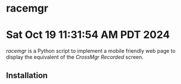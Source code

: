 # racemgr
# Sat Oct 19 11:31:54 AM PDT 2024

*racemgr* is a Python script to implement a mobile friendly web page to display
the equivalent of the *CrossMgr* *Recorded* screen.


## Installation











